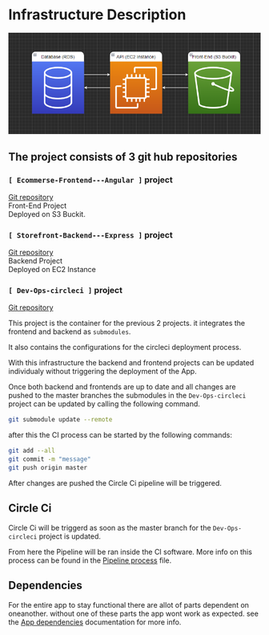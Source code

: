 # Infrastructure Description

![image](../Docs/screenshots/Diagrams/AWS_Services_Diagram.png)

## The project consists of 3 git hub repositories

### `[ Ecommerse-Frontend---Angular ]` project

[Git repository](https://github.com/XsAndre-L/Ecommerse-Frontend---Angular)  
Front-End Project  
Deployed on S3 Buckit.

### `[ Storefront-Backend---Express ]` project

[Git repository](https://github.com/XsAndre-L/Storefront-Backend---Express)  
Backend Project  
Deployed on EC2 Instance

### `[ Dev-Ops-circleci ]` project

[Git repository](https://github.com/XsAndre-L/Dev-Ops---circleci)

This project is the container for the previous 2 projects.
it integrates the frontend and backend as `submodules`.

It also contains the configurations for the circleci deployment process.

With this infrastructure the backend and frontend projects can be updated individualy without triggering the deployment of the App.

Once both backend and frontends are up to date and all changes are pushed to the master branches the submodules in the `Dev-Ops-circleci` project can be updated by calling the following command.

```bash
git submodule update --remote
```

after this the CI process can be started by the following commands:

```bash
git add --all
git commit -m "message"
git push origin master
```

After changes are pushed the Circle Ci pipeline will be triggered.

## Circle Ci

Circle Ci will be triggerd as soon as the master branch for the `Dev-Ops-circleci` project is updated.

From here the Pipeline will be ran inside the CI software.
More info on this process can be found in the [Pipeline process](../Docs/Pipeline_description.md) file.

## Dependencies

For the entire app to stay functional there are allot of parts dependent on oneanother.
without one of these parts the app wont work as expected.
see the [App dependencies](../Docs/Application_dependencies.md) documentation for more info.
